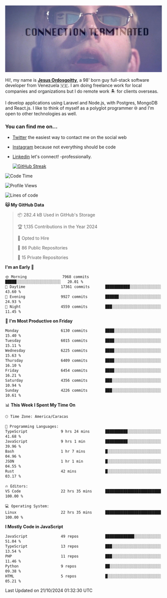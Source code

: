 ![hackers movie reference](./disconnected.jpg)

Hi!, my name is [**Jesus Ordosgoitty**](https://jodaz.dev), a 98' born guy full-stack software developer from Venezuela 🇻🇪. I am doing freelance work for local companies and organizations but I do remote work 🏝️ for clients overseas. 

I develop applications using Laravel and Node.js, with Postgres, MongoDB and React.js. I like to think of myself as a polyglot programmer 🌐 and I'm open to other technologies as well.

### You can find me on...

- [Twitter](https://twitter.com/jodaz_) the easiest way to contact me on the social web
- [Instagram](https://instagram.com/jodaz_) because not everything should be code
- [Linkedin](https://linkedin.com/in/jodaz) let's connect! -professionally.


    [![GitHub Streak](https://streak-stats.demolab.com?user=jodaz&theme=tokyonight)](https://git.io/streak-stats)

<!--START_SECTION:waka-->
![Code Time](http://img.shields.io/badge/Code%20Time-7%2C431%20hrs%2018%20mins-blue)

![Profile Views](http://img.shields.io/badge/Profile%20Views-0-blue)

![Lines of code](https://img.shields.io/badge/From%20Hello%20World%20I%27ve%20Written-82.4%20million%20lines%20of%20code-blue)

**🐱 My GitHub Data** 

> 📦 282.4 kB Used in GitHub's Storage 
 > 
> 🏆 1,135 Contributions in the Year 2024
 > 
> 💼 Opted to Hire
 > 
> 📜 86 Public Repositories 
 > 
> 🔑 15 Private Repositories 
 > 
**I'm an Early 🐤** 

```text
🌞 Morning                7968 commits        █████░░░░░░░░░░░░░░░░░░░░   20.01 % 
🌆 Daytime                17361 commits       ███████████░░░░░░░░░░░░░░   43.60 % 
🌃 Evening                9927 commits        ██████░░░░░░░░░░░░░░░░░░░   24.93 % 
🌙 Night                  4559 commits        ███░░░░░░░░░░░░░░░░░░░░░░   11.45 % 
```
📅 **I'm Most Productive on Friday** 

```text
Monday                   6130 commits        ████░░░░░░░░░░░░░░░░░░░░░   15.40 % 
Tuesday                  6015 commits        ████░░░░░░░░░░░░░░░░░░░░░   15.11 % 
Wednesday                6225 commits        ████░░░░░░░░░░░░░░░░░░░░░   15.63 % 
Thursday                 6409 commits        ████░░░░░░░░░░░░░░░░░░░░░   16.10 % 
Friday                   6454 commits        ████░░░░░░░░░░░░░░░░░░░░░   16.21 % 
Saturday                 4356 commits        ███░░░░░░░░░░░░░░░░░░░░░░   10.94 % 
Sunday                   4226 commits        ███░░░░░░░░░░░░░░░░░░░░░░   10.61 % 
```


📊 **This Week I Spent My Time On** 

```text
🕑︎ Time Zone: America/Caracas

💬 Programming Languages: 
TypeScript               9 hrs 24 mins       ██████████░░░░░░░░░░░░░░░   41.68 % 
JavaScript               9 hrs 1 min         ██████████░░░░░░░░░░░░░░░   39.96 % 
Bash                     1 hr 7 mins         █░░░░░░░░░░░░░░░░░░░░░░░░   04.96 % 
JSON                     1 hr 1 min          █░░░░░░░░░░░░░░░░░░░░░░░░   04.55 % 
Rust                     42 mins             █░░░░░░░░░░░░░░░░░░░░░░░░   03.17 % 

🔥 Editors: 
VS Code                  22 hrs 35 mins      █████████████████████████   100.00 % 

💻 Operating System: 
Linux                    22 hrs 35 mins      █████████████████████████   100.00 % 
```

**I Mostly Code in JavaScript** 

```text
JavaScript               49 repos            █████████████░░░░░░░░░░░░   51.04 % 
TypeScript               13 repos            ███░░░░░░░░░░░░░░░░░░░░░░   13.54 % 
PHP                      11 repos            ███░░░░░░░░░░░░░░░░░░░░░░   11.46 % 
Python                   9 repos             ██░░░░░░░░░░░░░░░░░░░░░░░   09.38 % 
HTML                     5 repos             █░░░░░░░░░░░░░░░░░░░░░░░░   05.21 % 
```




 Last Updated on 21/10/2024 01:32:30 UTC
<!--END_SECTION:waka-->
